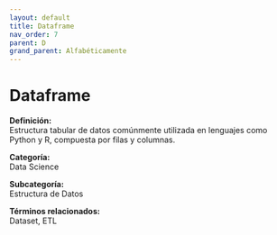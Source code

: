 ```yaml
---
layout: default
title: Dataframe
nav_order: 7
parent: D
grand_parent: Alfabéticamente
---
```


# Dataframe

**Definición:**  
Estructura tabular de datos comúnmente utilizada en lenguajes como Python y R, compuesta por filas y columnas.

**Categoría:**  
Data Science  

**Subcategoría:**  
Estructura de Datos

**Términos relacionados:**  
Dataset, ETL
